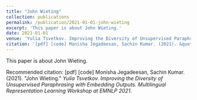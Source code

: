 ```yaml
---
title: "John Wieting"
collection: publications
permalink: /publication/2021-01-01-john-wieting
excerpt: 'This paper is about John Wieting.'
date: 2021-01-01
venue: 'Yulia Tsvetkov. Improving the Diversity of Unsupervised Paraphrasing with Embedding Outputs. Multilingual Representation Learning Workshop at EMNLP 2021'
citation: '[pdf] [code] Monisha Jegadeesan, Sachin Kumar. (2021). &quot;John Wieting.&quot; <i>Yulia Tsvetkov. Improving the Diversity of Unsupervised Paraphrasing with Embedding Outputs. Multilingual Representation Learning Workshop at EMNLP 2021</i>.'
---
```

This paper is about John Wieting.

Recommended citation: [pdf] [code] Monisha Jegadeesan, Sachin Kumar. (2021). "John Wieting." <i>Yulia Tsvetkov. Improving the Diversity of Unsupervised Paraphrasing with Embedding Outputs. Multilingual Representation Learning Workshop at EMNLP 2021</i>.